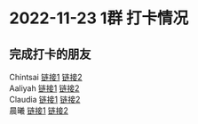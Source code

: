 # 2022-11-23 1群 打卡情况
## 完成打卡的朋友
Chintsai [链接1](http://mmbiz.qpic.cn/mmbiz_jpg/fKBOEML39zraMCUOdWBcp6UibsgOA2RMtVGYwRMvHUp3Vnx4NPegYhaW27HvPRUiagtE0aJcwvHy3yRc2hyKA1Vg/0) [链接2](http://mmbiz.qpic.cn/mmbiz_jpg/fKBOEML39zraMCUOdWBcp6UibsgOA2RMt0sNA9NjiaQvLAdkNXCzkYbtSQRicvXk1MFC7puQV46UumrbktiaGGhYQw/0) <br>Aaliyah [链接1](http://mmbiz.qpic.cn/mmbiz_jpg/aBaDwGIjEcFfXRiciakCqAumO29qWf2phJZkH5NyLeocbVmzFpkAGKdxDJuQUZFmdvFgw0pxmZehGQINVstyI6wA/0) [链接2](http://mmbiz.qpic.cn/mmbiz_jpg/aBaDwGIjEcFfXRiciakCqAumO29qWf2phJXctrTvqdDrEa0gVYBpQtaoE5HicuqpEA6QX2bUiaoQ7cv7UQibKIPn65w/0) <br>Claudia [链接1](http://mmbiz.qpic.cn/mmbiz_jpg/EqM704vBbWDib77tE9CpTibnC2EDPD0CTomRAN5btFoKWUe4NibGiaQyTZBzxTXWGmHk4RDqqdtJ6cRJ2a9nNk3LNA/0) [链接2](http://mmbiz.qpic.cn/mmbiz_jpg/EqM704vBbWDib77tE9CpTibnC2EDPD0CToCAlN9Rb9BpkP47WouibLFwdrktKKoJmXLTukOvgSribPmUmzUmVNYNSw/0) <br>晨曦 [链接1](http://mmbiz.qpic.cn/mmbiz_jpg/4rYayDxu0jWdlVWmj7RZOicchOxCZqbM4OglP46FE89VW0QawvhlAz3GZ1j8zjBoZMO9tEDTpEn3axibN3wfQPsA/0) [链接2](http://mmbiz.qpic.cn/mmbiz_jpg/4rYayDxu0jWdlVWmj7RZOicchOxCZqbM4xCaBq11wBSWp3yUdBH29Y6ebpu7mYkjxkFd9VYzHUpdlU540s3o62Q/0) <br>
